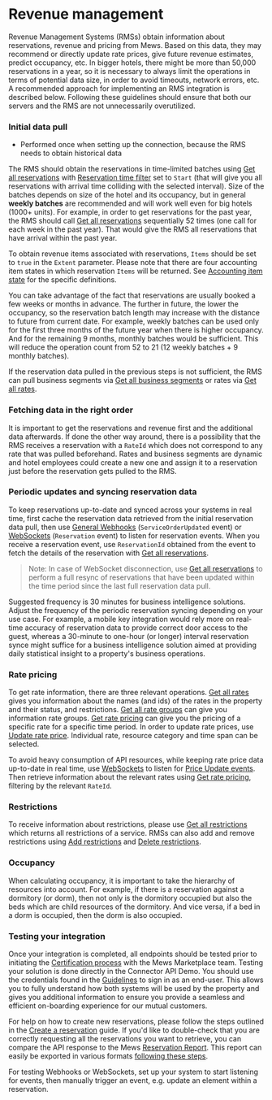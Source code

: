 # Revenue management

Revenue Management Systems (RMSs) obtain information about reservations, revenue and pricing from Mews. Based on this data, they may recommend or directly update rate prices, give future revenue estimates, predict occupancy, etc. In bigger hotels, there might be more than 50,000 reservations in a year, so it is necessary to always limit the operations in terms of potential data size, in order to avoid timeouts, network errors, etc.
A recommended approach for implementing an RMS integration is described below. Following these guidelines should ensure that both our servers and the RMS are not unnecessarily overutilized.

### Initial data pull

* Performed once when setting up the connection, because the RMS needs to obtain historical data

The RMS should obtain the reservations in time-limited batches using [Get all reservations](../operations/reservations.md#get-all-reservations-ver-2023-06-06) with [Reservation time filter](../operations/reservations.md#reservation-time-filter) set to `Start` \(that will give you all reservations with arrival time colliding with the selected interval\). Size of the batches depends on size of the hotel and its occupancy, but in general **weekly batches** are recommended and will work well even for big hotels \(1000+ units\).
For example, in order to get reservations for the past year, the RMS should call [Get all reservations](../operations/reservations.md#get-all-reservations-ver-2023-06-06) sequentially 52 times \(one call for each week in the past year\). That would give the RMS all reservations that have arrival within the past year.

To obtain revenue items associated with reservations, `Items` should be set to `true` in the `Extent` parameter. Please note that there are four accounting item states in which reservation `Items` will be returned. See [Accounting item state](../operations/accountingitems.md#accounting-item-state) for the specific definitions.

You can take advantage of the fact that reservations are usually booked a few weeks or months in advance. The further in future, the lower the occupancy, so the reservation batch length may increase with the distance to future from current date.
For example, weekly batches can be used only for the first three months of the future year when there is higher occupancy. And for the remaining 9 months, monthly batches would be sufficient. This will reduce the operation count from 52 to 21 \(12 weekly batches + 9 monthly batches\).

If the reservation data pulled in the previous steps is not sufficient, the RMS can pull business segments via [Get all business segments](../operations/businesssegments.md#get-all-business-segments) or rates via [Get all rates](../operations/rates.md#get-all-rates). 

### Fetching data in the right order

It is important to get the reservations and revenue first and the additional data afterwards.
If done the other way around, there is a possibility that the RMS receives a reservation with a `RateId` which does not correspond to any rate that was pulled beforehand. Rates and business segments are dynamic and hotel employees could create a new one and assign it to a reservation just before the reservation gets pulled to the RMS.

### Periodic updates and syncing reservation data

To keep reservations up-to-date and synced across your systems in real time, first cache the reservation data retrieved from the initial reservation data pull, then use [General Webhooks](../webhooks/wh-general.md) \(`ServiceOrderUpdated` event\) or [WebSockets](../websockets/README.md) \(`Reservation` event\) to listen for reservation events.
When you receive a reservation event, use `ReservationId` obtained from the event to fetch the details of the reservation with [Get all reservations](../operations/reservations.md#get-all-reservations-ver-2023-06-06).

> Note: In case of WebSocket disconnection, use [Get all reservations](../operations/reservations.md#get-all-reservations-ver-2023-06-06) to perform a full resync of reservations that have been updated within the time period since the last full reservation data pull.

Suggested frequency is 30 minutes for business intelligence solutions. Adjust the frequency of the periodic reservation syncing depending on your use case. For example, a mobile key integration would rely more on real-time accuracy of reservation data to provide correct door access to the guest, whereas a 30-minute to one-hour (or longer) interval reservation synce might suffice for a business intelligence solution aimed at providing daily statistical insight to a property's business operations.

### Rate pricing

To get rate information, there are three relevant operations.
[Get all rates](../operations/rates.md#get-all-rates) gives you information about the names \(and ids\) of the rates in the property and their status, and restrictions.
[Get all rate groups](../operations/rategroups.md#get-all-rate-groups) can give you information rate groups.
[Get rate pricing](../operations/rates.md#get-rate-pricing) can give you the pricing of a specific rate for a specific time period.
In order to update rate prices, use [Update rate price](../operations/rates.md#update-rate-price).
Individual rate, resource category and time span can be selected.

To avoid heavy consumption of API resources, while keeping rate price data up-to-date in real time, use [WebSockets](../websockets/README.md) to listen for [Price Update events](../websockets/README.md#price-update-event).
Then retrieve information about the relevant rates using [Get rate pricing](../operations/rates.md#get-rate-pricing), filtering by the relevant `RateId`.

### Restrictions

To receive information about restrictions, please use [Get all restrictions](../operations/restrictions.md#get-all-restrictions) which returns all restrictions of a service.
RMSs can also add and remove restrictions using [Add restrictions](../operations/restrictions.md#add-restrictions) and [Delete restrictions](../operations/restrictions.md#delete-restrictions).

### Occupancy

When calculating occupancy, it is important to take the hierarchy of resources into account.
For example, if there is a reservation against a dormitory (or dorm), then not only is the dormitory occupied but also the beds which are child resources of the dormitory.
And vice versa, if a bed in a dorm is occupied, then the dorm is also occupied.

### Testing your integration

Once your integration is completed, all endpoints should be tested prior to initiating the [Certification process](https://help.mews.com/s/article/connector-api-certification-what-to-expect?language=en_US) with the Mews Marketplace team. Testing your solution is done directly in the Connector API Demo.
You should use the credentials found in the [Guidelines](../guidelines/README.md) to sign in as an end-user.
This allows you to fully understand how both systems will be used by the property and gives you additional information to ensure you provide a seamless and efficient on-boarding experience for our mutual customers.

For help on how to create new reservations, please follow the steps outlined in the [Create a reservation](https://help.mews.com/s/article/create-a-reservation?language=en_US) guide.
If you'd like to double-check that you are correctly requesting all the reservations you want to retrieve, you can compare the API response to the Mews [Reservation Report](https://help.mews.com/s/article/reservation-report?language=en_US).
This report can easily be exported in various formats [following these steps](https://help.mews.com/s/article/schedule-report-exports?language=en_US).

For testing Webhooks or WebSockets, set up your system to start listening for events, then manually trigger an event, e.g. update an element within a reservation.

